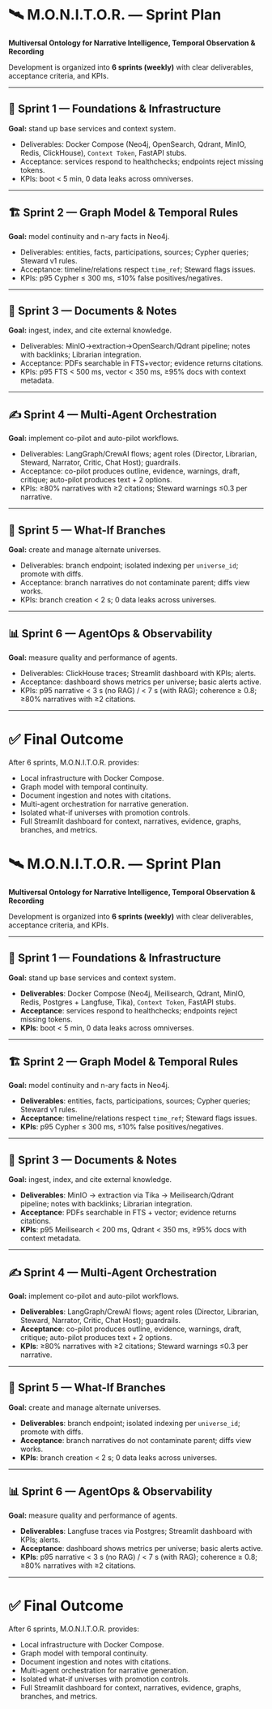 # 🛰️ M.O.N.I.T.O.R. — Sprint Plan

**Multiversal Ontology for Narrative Intelligence, Temporal Observation & Recording**

Development is organized into **6 sprints (weekly)** with clear deliverables, acceptance criteria, and KPIs.

---

## 🏁 Sprint 1 — Foundations & Infrastructure
**Goal:** stand up base services and context system.  

- Deliverables: Docker Compose (Neo4j, OpenSearch, Qdrant, MinIO, Redis, ClickHouse), `Context Token`, FastAPI stubs.  
- Acceptance: services respond to healthchecks; endpoints reject missing tokens.  
- KPIs: boot < 5 min, 0 data leaks across omniverses.  

---

## 🏗️ Sprint 2 — Graph Model & Temporal Rules
**Goal:** model continuity and n-ary facts in Neo4j.  

- Deliverables: entities, facts, participations, sources; Cypher queries; Steward v1 rules.  
- Acceptance: timeline/relations respect `time_ref`; Steward flags issues.  
- KPIs: p95 Cypher ≤ 300 ms, ≤10% false positives/negatives.  

---

## 📑 Sprint 3 — Documents & Notes
**Goal:** ingest, index, and cite external knowledge.  

- Deliverables: MinIO→extraction→OpenSearch/Qdrant pipeline; notes with backlinks; Librarian integration.  
- Acceptance: PDFs searchable in FTS+vector; evidence returns citations.  
- KPIs: p95 FTS < 500 ms, vector < 350 ms, ≥95% docs with context metadata.  

---

## ✍️ Sprint 4 — Multi-Agent Orchestration
**Goal:** implement co-pilot and auto-pilot workflows.  

- Deliverables: LangGraph/CrewAI flows; agent roles (Director, Librarian, Steward, Narrator, Critic, Chat Host); guardrails.  
- Acceptance: co-pilot produces outline, evidence, warnings, draft, critique; auto-pilot produces text + 2 options.  
- KPIs: ≥80% narratives with ≥2 citations; Steward warnings ≤0.3 per narrative.  

---

## 🌿 Sprint 5 — What-If Branches
**Goal:** create and manage alternate universes.  

- Deliverables: branch endpoint; isolated indexing per `universe_id`; promote with diffs.  
- Acceptance: branch narratives do not contaminate parent; diffs view works.  
- KPIs: branch creation < 2 s; 0 data leaks across universes.  

---

## 📊 Sprint 6 — AgentOps & Observability
**Goal:** measure quality and performance of agents.  

- Deliverables: ClickHouse traces; Streamlit dashboard with KPIs; alerts.  
- Acceptance: dashboard shows metrics per universe; basic alerts active.  
- KPIs: p95 narrative < 3 s (no RAG) / < 7 s (with RAG); coherence ≥ 0.8; ≥80% narratives with ≥2 citations.  

---

# ✅ Final Outcome
After 6 sprints, M.O.N.I.T.O.R. provides:
- Local infrastructure with Docker Compose.  
- Graph model with temporal continuity.  
- Document ingestion and notes with citations.  
- Multi-agent orchestration for narrative generation.  
- Isolated what-if universes with promotion controls.  
- Full Streamlit dashboard for context, narratives, evidence, graphs, branches, and metrics.  
# 🛰️ M.O.N.I.T.O.R. — Sprint Plan

**Multiversal Ontology for Narrative Intelligence, Temporal Observation & Recording**

Development is organized into **6 sprints (weekly)** with clear deliverables, acceptance criteria, and KPIs.

---

## 🏁 Sprint 1 — Foundations & Infrastructure
**Goal:** stand up base services and context system.  

- **Deliverables**: Docker Compose (Neo4j, Meilisearch, Qdrant, MinIO, Redis, Postgres + Langfuse, Tika), `Context Token`, FastAPI stubs.  
- **Acceptance**: services respond to healthchecks; endpoints reject missing tokens.  
- **KPIs**: boot < 5 min, 0 data leaks across omniverses.  

---

## 🏗️ Sprint 2 — Graph Model & Temporal Rules
**Goal:** model continuity and n-ary facts in Neo4j.  

- **Deliverables**: entities, facts, participations, sources; Cypher queries; Steward v1 rules.  
- **Acceptance**: timeline/relations respect `time_ref`; Steward flags issues.  
- **KPIs**: p95 Cypher ≤ 300 ms, ≤10% false positives/negatives.  

---

## 📑 Sprint 3 — Documents & Notes
**Goal:** ingest, index, and cite external knowledge.  

- **Deliverables**: MinIO → extraction via Tika → Meilisearch/Qdrant pipeline; notes with backlinks; Librarian integration.  
- **Acceptance**: PDFs searchable in FTS + vector; evidence returns citations.  
- **KPIs**: p95 Meilisearch < 200 ms, Qdrant < 350 ms, ≥95% docs with context metadata.  

---

## ✍️ Sprint 4 — Multi-Agent Orchestration
**Goal:** implement co-pilot and auto-pilot workflows.  

- **Deliverables**: LangGraph/CrewAI flows; agent roles (Director, Librarian, Steward, Narrator, Critic, Chat Host); guardrails.  
- **Acceptance**: co-pilot produces outline, evidence, warnings, draft, critique; auto-pilot produces text + 2 options.  
- **KPIs**: ≥80% narratives with ≥2 citations; Steward warnings ≤0.3 per narrative.  

---

## 🌿 Sprint 5 — What-If Branches
**Goal:** create and manage alternate universes.  

- **Deliverables**: branch endpoint; isolated indexing per `universe_id`; promote with diffs.  
- **Acceptance**: branch narratives do not contaminate parent; diffs view works.  
- **KPIs**: branch creation < 2 s; 0 data leaks across universes.  

---

## 📊 Sprint 6 — AgentOps & Observability
**Goal:** measure quality and performance of agents.  

- **Deliverables**: Langfuse traces via Postgres; Streamlit dashboard with KPIs; alerts.  
- **Acceptance**: dashboard shows metrics per universe; basic alerts active.  
- **KPIs**: p95 narrative < 3 s (no RAG) / < 7 s (with RAG); coherence ≥ 0.8; ≥80% narratives with ≥2 citations.  

---

# ✅ Final Outcome
After 6 sprints, M.O.N.I.T.O.R. provides:
- Local infrastructure with Docker Compose.  
- Graph model with temporal continuity.  
- Document ingestion and notes with citations.  
- Multi-agent orchestration for narrative generation.  
- Isolated what-if universes with promotion controls.  
- Full Streamlit dashboard for context, narratives, evidence, graphs, branches, and metrics.  
